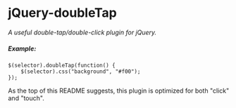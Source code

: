 # jQuery-doubleTap

_A useful double-tap/double-click plugin for jQuery._

##### Example:

```
$(selector).doubleTap(function() {
	$(selector).css("background", "#f00");
});
```

As the top of this README suggests, this plugin is optimized for both "click" and "touch".
